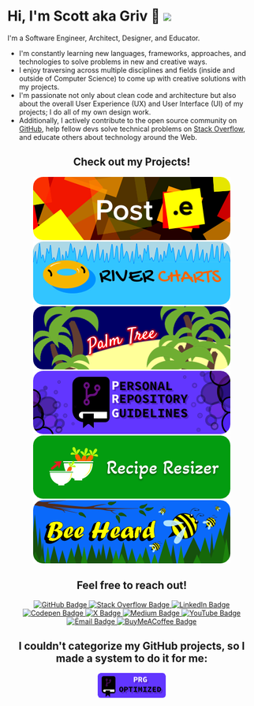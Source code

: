 <!-- Begin README -->

# Hi, I'm Scott aka Griv 👋 ![](https://komarev.com/ghpvc/?username=scottgriv&color=orange&style=flat-square&label=Profile+Views)

I'm a Software Engineer, Architect, Designer, and Educator.
- I'm constantly learning new languages, frameworks, approaches, and technologies to solve problems in new and creative ways.
- I enjoy traversing across multiple disciplines and fields (inside and outside of Computer Science) to come up with creative solutions with my projects. 
- I'm passionate not only about clean code and architecture but also about the overall User Experience (UX) and User Interface (UI) of my projects; I do all of my own design work.
- Additionally, I actively contribute to the open source community on [GitHub](https://github.com/scottgriv), help fellow devs solve technical problems on [Stack Overflow](https://stackoverflow.com/users/3092847), and educate others about technology around the Web.

<h2 align="center"><b>Check out my Projects!</b></h2>
<div align="center">
        <a href="https://github.com/scottgriv/Post.e" target="_blank">
            <img src="./docs/images/post-e-banner_small-rounded.png" alt="Post.e Banner"/>
        </a>
        <a href="https://github.com/scottgriv/River-Charts" target="_blank">
            <img src="./docs/images/river-charts-banner_small-rounded.png" alt="River Charts Banner"/>
        </a>
        <a href="https://github.com/scottgriv/Palm-Tree" target="_blank">
            <img src="./docs/images/palm-tree-banner_small-rounded.png"alt="Palm Tree Banner"/>
        </a>
        <a href="https://github.com/scottgriv/PRG-Personal-Repository-Guidelines" target="_blank">
            <img src="./docs/images/prg-banner_small-rounded.png" alt="PRG Banner"/>
        </a>
        <a href="https://reciperesizer.com" target="_blank">
            <img src="./docs/images/recipe-resizer-banner_small-rounded.png" alt="Recipe Resizer Banner"/>
        </a>
        <a href="https://beeheard.com" target="_blank">
            <img src="./docs/images/bee-heard-banner_small-rounded.png" alt="Bee Heard Banner"/>
        </a>
</div>

<h2 align="center"><b>Feel free to reach out!</b></h2>

<p align="center">
    <a href="https://github.com/scottgriv" target="_blank">
        <img src="https://img.shields.io/badge/github-follow-9031AC?style=for-the-badge&logo=github&color=9031AC" alt="GitHub Badge" />
    </a>
    <a href="https://stackoverflow.com/users/3092847" target="_blank">
        <img src="https://img.shields.io/badge/stackoverflow-up_vote-FF7F1F?style=for-the-badge&logo=stackoverflow&color=FF7F1F" alt="Stack Overflow Badge" />
    </a>
    <a href="https://linkedin.com/in/scottgrivner/" target="_blank">
        <img src="https://img.shields.io/badge/linkedin-connect-0B65C2?style=for-the-badge&logo=linkedin&color=0B65C2" alt="LinkedIn Badge" />
    </a>
    <br>
    <a href="https://codepen.io/scottgriv" target="_blank">
        <img src="https://img.shields.io/badge/codepen-follow-FFFFFF?style=for-the-badge&logo=codepen&color=FFFFFF" alt="Codepen Badge" />
    </a>
    <a href="https://twitter.com/scottgrivner" target="_blank">
        <img src="https://img.shields.io/badge/X-follow-000000?style=for-the-badge&logo=x&color=000000" alt="X Badge" />
    </a>
    <a href="https://medium.com/@scottgrivner" target="_blank">
        <img src="https://img.shields.io/badge/medium-follow-34AA46?style=for-the-badge&logo=medium&color=34AA46" alt="Medium Badge" />
    </a>
    <a href="https://www.youtube.com/@scottgrivner" target="_blank" >
        <img src="https://img.shields.io/badge/youtube-subscribe-FF1612?style=for-the-badge&logo=youtube&color=FF1612" alt="YouTube Badge" />
    </a>
    <br>
    <a href="mailto:scott.grivner@gmail.com" target="_blank">
        <img src="https://img.shields.io/badge/gmail-contact me-DC4233?style=for-the-badge&logo=gmail" alt="Email Badge" />
    </a>
    <a href="https://www.buymeacoffee.com/scottgriv" target="_blank">
        <img src="https://img.shields.io/badge/buy me a coffee-support me-FEDE1F?style=for-the-badge&logo=buymeacoffee&color=FEDE1F" alt="BuyMeACoffee Badge" />
    </a>
</p>
<h2 align="center"><b>I couldn't categorize my GitHub projects, so I made a system to do it for me:</b></h2>
<p align="center">
    <a href="https://github.com/scottgriv/PRG-Personal-Repository-Guidelines/blob/main/categories/project_tier_table.md" target="_blank">
        <img src="./docs/images/prg_optimized.png" alt="PRG Optimized Logo" />
    </a>
</p>

<!-- End README -->